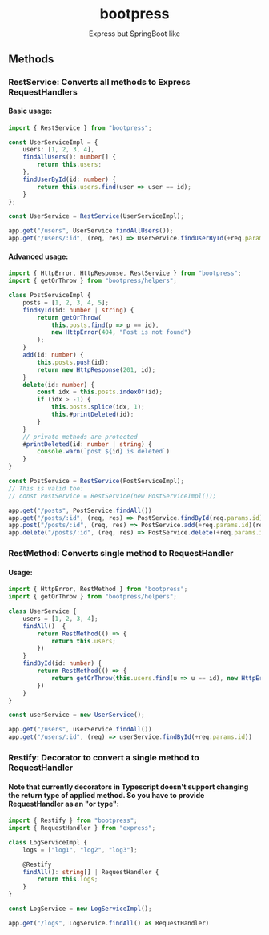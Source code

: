 <h1 align="center" style="margin-bottom: 0" >bootpress</h1>
<p align=center>Express but SpringBoot like</p>

## Methods
### **RestService**: Converts all methods to Express RequestHandlers
#### Basic usage:
```ts
import { RestService } from "bootpress";

const UserServiceImpl = {
    users: [1, 2, 3, 4],
    findAllUsers(): number[] {
        return this.users;
    },
    findUserById(id: number) {
        return this.users.find(user => user == id);
    }
};

const UserService = RestService(UserServiceImpl);

app.get("/users", UserService.findAllUsers());
app.get("/users/:id", (req, res) => UserService.findUserById(+req.params.id)(req, res));
```

#### Advanced usage:
```ts
import { HttpError, HttpResponse, RestService } from "bootpress";
import { getOrThrow } from "bootpress/helpers";

class PostServiceImpl {
    posts = [1, 2, 3, 4, 5];
    findById(id: number | string) {
        return getOrThrow(
            this.posts.find(p => p == id),
            new HttpError(404, "Post is not found")
        );
    }
    add(id: number) {
        this.posts.push(id);
        return new HttpResponse(201, id);
    }
    delete(id: number) {
        const idx = this.posts.indexOf(id);
        if (idx > -1) {
            this.posts.splice(idx, 1);
            this.#printDeleted(id);
        }
    }
    // private methods are protected 
    #printDeleted(id: number | string) {
        console.warn(`post ${id} is deleted`)
    }
}

const PostService = RestService(PostServiceImpl);
// This is valid too:
// const PostService = RestService(new PostServiceImpl());

app.get("/posts", PostService.findAll())
app.get("/posts/:id", (req, res) => PostService.findById(req.params.id)(req, res));
app.post("/posts/:id", (req, res) => PostService.add(+req.params.id)(req, res));
app.delete("/posts/:id", (req, res) => PostService.delete(+req.params.id)(req, res));
```

### **RestMethod**: Converts single method to RequestHandler
#### Usage:
```ts
import { HttpError, RestMethod } from "bootpress";
import { getOrThrow } from "bootpress/helpers";

class UserService {
    users = [1, 2, 3, 4];
    findAll()  {
        return RestMethod(() => {
            return this.users;
        })
    }
    findById(id: number) {
        return RestMethod(() => {
            return getOrThrow(this.users.find(u => u == id), new HttpError(404, "Not Found"));
        })
    }
}

const userService = new UserService();

app.get("/users", userService.findAll())
app.get("/users/:id", (req) => userService.findById(+req.params.id))
```

### **Restify**: Decorator to convert a single method to RequestHandler
#### Note that currently decorators in Typescript doesn't support changing the return type of applied method. So you have to provide RequestHandler as an "or type":

```ts
import { Restify } from "bootpress";
import { RequestHandler } from "express";

class LogServiceImpl {
    logs = ["log1", "log2", "log3"];

    @Restify
    findAll(): string[] | RequestHandler {
        return this.logs;
    }
}

const LogService = new LogServiceImpl();

app.get("/logs", LogService.findAll() as RequestHandler)
```